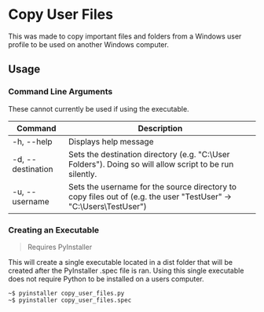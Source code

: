 # Copy User Files

This was made to copy important files and folders from a Windows user profile to be used on another Windows computer.

## Usage

### Command Line Arguments

These cannot currently be used if using the executable.

|Command            |Description                                                                                                            |
|-------------------|-----------------------------------------------------------------------------------------------------------------------|
|-h, --help         | Displays help message                                                                                                 |
|-d, --destination  | Sets the destination directory (e.g. "C:\\User Folders"). Doing so will allow script to be run silently.              |
|-u, --username     | Sets the username for the source directory to copy files out of (e.g. the user "TestUser" -> "C:\\Users\\TestUser")   |

### Creating an Executable

>Requires PyInstaller

This will create a single executable located in a dist folder that will be created after the PyInstaller .spec file is ran. Using this single executable does not require Python to be installed on a users computer.

```shell
~$ pyinstaller copy_user_files.py
~$ pyinstaller copy_user_files.spec
```
